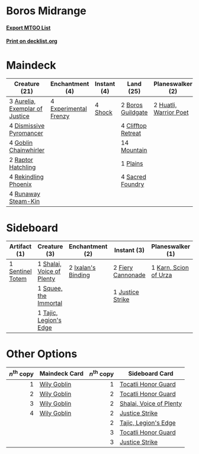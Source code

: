# Boros Midrange

#### [Export MTGO List](../collection/Boros%20Midrange/Boros%20Midrange.txt)
#### [Print on decklist.org](http://decklist.org/?deckmain=3%09Aurelia,%20Exemplar%20of%20Justice%0A2%09Boros%20Guildgate%0A4%09Clifftop%20Retreat%0A4%09Dismissive%20Pyromancer%0A4%09Experimental%20Frenzy%0A4%09Goblin%20Chainwhirler%0A2%09Huatli,%20Warrior%20Poet%0A4%09Lava%20Coil%0A14%09Mountain%0A1%09Plains%0A2%09Raptor%20Hatchling%0A4%09Rekindling%20Phoenix%0A4%09Runaway%20Steam-Kin%0A4%09Sacred%20Foundry%0A4%09Shock&deckside=2%09Banefire%0A2%09Fiery%20Cannonade%0A1%09Fight%20with%20Fire%0A2%09Ixalan's%20Binding%0A1%09Justice%20Strike%0A1%09Karn,%20Scion%20of%20Urza%0A1%09Sentinel%20Totem%0A1%09Shalai,%20Voice%20of%20Plenty%0A1%09Squee,%20the%20Immortal%0A2%09Star%20of%20Extinction%0A1%09Tajic,%20Legion's%20Edge)
# Maindeck

|                                              Creature (21)                                              |                                        Enchantment (4)                                         |                                   Instant (4)                                    |                                          Land (25)                                          |                                        Planeswalker (2)                                         |                                     Sorcery (4)                                      |
|---------------------------------------------------------------------------------------------------------|------------------------------------------------------------------------------------------------|----------------------------------------------------------------------------------|---------------------------------------------------------------------------------------------|-------------------------------------------------------------------------------------------------|--------------------------------------------------------------------------------------|
|3 [Aurelia, Exemplar of Justice](http://gatherer.wizards.com/Pages/Card/Details.aspx?multiverseid=452903)|4 [Experimental Frenzy](http://gatherer.wizards.com/Pages/Card/Details.aspx?multiverseid=452849)|4 [Shock](http://gatherer.wizards.com/Pages/Card/Details.aspx?multiverseid=386365)|2 [Boros Guildgate](http://gatherer.wizards.com/Pages/Card/Details.aspx?multiverseid=426056) |2 [Huatli, Warrior Poet](http://gatherer.wizards.com/Pages/Card/Details.aspx?multiverseid=435380)|4 [Lava Coil](http://gatherer.wizards.com/Pages/Card/Details.aspx?multiverseid=452858)|
|4 [Dismissive Pyromancer](http://gatherer.wizards.com/Pages/Card/Details.aspx?multiverseid=447272)       |                                                                                                |                                                                                  |4 [Clifftop Retreat](http://gatherer.wizards.com/Pages/Card/Details.aspx?multiverseid=241980)|                                                                                                 |                                                                                      |
|4 [Goblin Chainwhirler](http://gatherer.wizards.com/Pages/Card/Details.aspx?multiverseid=443017)         |                                                                                                |                                                                                  |14 [Mountain](http://gatherer.wizards.com/Pages/Card/Details.aspx?multiverseid=439604)       |                                                                                                 |                                                                                      |
|2 [Raptor Hatchling](http://gatherer.wizards.com/Pages/Card/Details.aspx?multiverseid=435309)            |                                                                                                |                                                                                  |1 [Plains](http://gatherer.wizards.com/Pages/Card/Details.aspx?multiverseid=439601)          |                                                                                                 |                                                                                      |
|4 [Rekindling Phoenix](http://gatherer.wizards.com/Pages/Card/Details.aspx?multiverseid=439768)          |                                                                                                |                                                                                  |4 [Sacred Foundry](http://gatherer.wizards.com/Pages/Card/Details.aspx?multiverseid=405106)  |                                                                                                 |                                                                                      |
|4 [Runaway Steam-Kin](http://gatherer.wizards.com/Pages/Card/Details.aspx?multiverseid=452865)           |                                                                                                |                                                                                  |                                                                                             |                                                                                                 |                                                                                      |


# Sideboard

|                                       Artifact (1)                                        |                                            Creature (3)                                            |                                       Enchantment (2)                                       |                                        Instant (3)                                         |                                        Planeswalker (1)                                        |                                          Sorcery (5)                                          |
|-------------------------------------------------------------------------------------------|----------------------------------------------------------------------------------------------------|---------------------------------------------------------------------------------------------|--------------------------------------------------------------------------------------------|------------------------------------------------------------------------------------------------|-----------------------------------------------------------------------------------------------|
|1 [Sentinel Totem](http://gatherer.wizards.com/Pages/Card/Details.aspx?multiverseid=435404)|1 [Shalai, Voice of Plenty](http://gatherer.wizards.com/Pages/Card/Details.aspx?multiverseid=442923)|2 [Ixalan's Binding](http://gatherer.wizards.com/Pages/Card/Details.aspx?multiverseid=435168)|2 [Fiery Cannonade](http://gatherer.wizards.com/Pages/Card/Details.aspx?multiverseid=435297)|1 [Karn, Scion of Urza](http://gatherer.wizards.com/Pages/Card/Details.aspx?multiverseid=442889)|2 [Banefire](http://gatherer.wizards.com/Pages/Card/Details.aspx?multiverseid=397676)          |
|                                                                                           |1 [Squee, the Immortal](http://gatherer.wizards.com/Pages/Card/Details.aspx?multiverseid=443034)    |                                                                                             |1 [Justice Strike](http://gatherer.wizards.com/Pages/Card/Details.aspx?multiverseid=452932) |                                                                                                |1 [Fight with Fire](http://gatherer.wizards.com/Pages/Card/Details.aspx?multiverseid=443007)   |
|                                                                                           |1 [Tajic, Legion's Edge](http://gatherer.wizards.com/Pages/Card/Details.aspx?multiverseid=452954)   |                                                                                             |                                                                                            |                                                                                                |2 [Star of Extinction](http://gatherer.wizards.com/Pages/Card/Details.aspx?multiverseid=435315)|


# Other Options

|*n*<sup>th</sup> copy|                                    Maindeck Card                                     |*n*<sup>th</sup> copy|                                          Sideboard Card                                          |
|--------------------:|--------------------------------------------------------------------------------------|--------------------:|--------------------------------------------------------------------------------------------------|
|                    1|[Wily Goblin](http://gatherer.wizards.com/Pages/Card/Details.aspx?multiverseid=435329)|                    1|[Tocatli Honor Guard](http://gatherer.wizards.com/Pages/Card/Details.aspx?multiverseid=435194)    |
|                    2|[Wily Goblin](http://gatherer.wizards.com/Pages/Card/Details.aspx?multiverseid=435329)|                    2|[Tocatli Honor Guard](http://gatherer.wizards.com/Pages/Card/Details.aspx?multiverseid=435194)    |
|                    3|[Wily Goblin](http://gatherer.wizards.com/Pages/Card/Details.aspx?multiverseid=435329)|                    2|[Shalai, Voice of Plenty](http://gatherer.wizards.com/Pages/Card/Details.aspx?multiverseid=442923)|
|                    4|[Wily Goblin](http://gatherer.wizards.com/Pages/Card/Details.aspx?multiverseid=435329)|                    2|[Justice Strike](http://gatherer.wizards.com/Pages/Card/Details.aspx?multiverseid=452932)         |
|                     |                                                                                      |                    2|[Tajic, Legion's Edge](http://gatherer.wizards.com/Pages/Card/Details.aspx?multiverseid=452954)   |
|                     |                                                                                      |                    3|[Tocatli Honor Guard](http://gatherer.wizards.com/Pages/Card/Details.aspx?multiverseid=435194)    |
|                     |                                                                                      |                    3|[Justice Strike](http://gatherer.wizards.com/Pages/Card/Details.aspx?multiverseid=452932)         |

